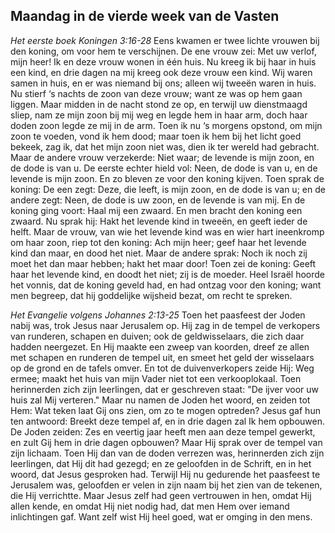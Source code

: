 ## Maandag in de vierde week van de Vasten

*Het eerste boek Koningen 3:16-28*
Eens kwamen er twee lichte vrouwen bij den koning, om voor hem te verschijnen. De ene vrouw zei: Met uw verlof, mijn heer! Ik en deze vrouw wonen in één huis. Nu kreeg ik bij haar in huis een kind, en drie dagen na mij kreeg ook deze vrouw een kind. Wij waren samen in huis, en er was niemand bij ons; alleen wij tweeën waren in huis. Nu stierf ‘s nachts de zoon van deze vrouw; want ze was op hem gaan liggen. Maar midden in de nacht stond ze op, en terwijl uw dienstmaagd sliep, nam ze mijn zoon bij mij weg en legde hem in haar arm, doch haar doden zoon legde ze mij in de arm. Toen ik nu ‘s morgens opstond, om mijn zoon te voeden, vond ik hem dood; maar toen ik hem bij het licht goed bekeek, zag ik, dat het mijn zoon niet was, dien ik ter wereld had gebracht. Maar de andere vrouw verzekerde: Niet waar; de levende is mijn zoon, en de dode is van u. De eerste echter hield vol: Neen, de dode is van u, en de levende is mijn zoon. En zo bleven ze voor den koning kijven. Toen sprak de koning: De een zegt: Deze, die leeft, is mijn zoon, en de dode is van u; en de andere zegt: Neen, de dode is uw zoon, en de levende is van mij. En de koning ging voort: Haal mij een zwaard. En men bracht den koning een zwaard. Nu sprak hij: Hakt het levende kind in tweeën, en geeft ieder de helft. Maar de vrouw, van wie het levende kind was en wier hart ineenkromp om haar zoon, riep tot den koning: Ach mijn heer; geef haar het levende kind dan maar, en dood het niet. Maar de andere sprak: Noch ik noch zij moet het dan maar hebben; hakt het maar door! Toen zei de koning: Geeft haar het levende kind, en doodt het niet; zij is de moeder. Heel Israël hoorde het vonnis, dat de koning geveld had, en had ontzag voor den koning; want men begreep, dat hij goddelijke wijsheid bezat, om recht te spreken. 

*Het Evangelie volgens Johannes 2:13-25*
Toen het paasfeest der Joden nabij was, trok Jesus naar Jerusalem op. Hij zag in de tempel de verkopers van runderen, schapen en duiven; ook de geldwisselaars, die zich daar hadden neergezet. En Hij maakte een zweep van koorden, dreef ze allen met schapen en runderen de tempel uit, en smeet het geld der wisselaars op de grond en de tafels omver. En tot de duivenverkopers zeide Hij: Weg ermee; maakt het huis van mijn Vader niet tot een verkooplokaal. Toen herinnerden zich zijn leerlingen, dat er geschreven staat: "De ijver voor uw huis zal Mij verteren." Maar nu namen de Joden het woord, en zeiden tot Hem: Wat teken laat Gij ons zien, om zo te mogen optreden? Jesus gaf hun ten antwoord: Breekt deze tempel af, en in drie dagen zal Ik hem opbouwen. De Joden zeiden: Zes en veertig jaar heeft men aan deze tempel gewerkt, en zult Gij hem in drie dagen opbouwen? Maar Hij sprak over de tempel van zijn lichaam. Toen Hij dan van de doden verrezen was, herinnerden zich zijn leerlingen, dat Hij dit had gezegd; en ze geloofden in de Schrift, en in het woord, dat Jesus gesproken had. Terwijl Hij nu gedurende het paasfeest te Jerusalem was, geloofden er velen in zijn naam bij het zien van de tekenen, die Hij verrichtte. Maar Jesus zelf had geen vertrouwen in hen, omdat Hij allen kende, en omdat Hij niet nodig had, dat men Hem over iemand inlichtingen gaf. Want zelf wist Hij heel goed, wat er omging in den mens. 

